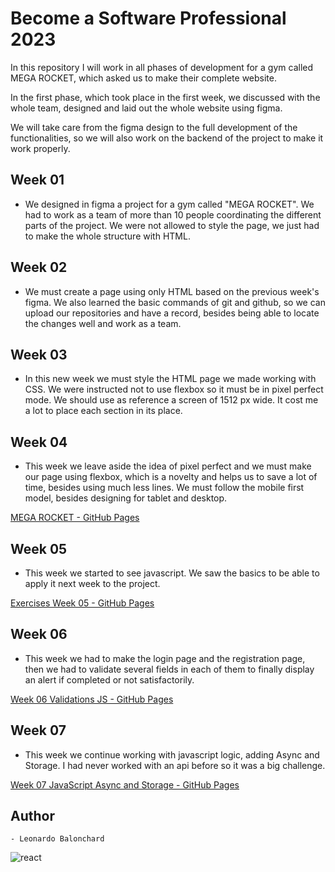 # Become a Software Professional 2023

In this repository I will work in all phases of development for a gym called MEGA ROCKET, which asked us to make their complete website.

In the first phase, which took place in the first week, we discussed with the whole team, designed and laid out the whole website using figma.

We will take care from the figma design to the full development of the functionalities, so we will also work on the backend of the project to make it work properly.

## Week 01

- We designed in figma a project for a gym called "MEGA ROCKET".
We had to work as a team of more than 10 people coordinating the different parts of the project. We were not allowed to style the page, we just had to make the whole structure with HTML.

## Week 02

- We must create a page using only HTML based on the previous week's figma. We also learned the basic commands of git and github, so we can upload our repositories and have a record, besides being able to locate the changes well and work as a team.

## Week 03

- In this new week we must style the HTML page we made working with CSS. We were instructed not to use flexbox so it must be in pixel perfect mode. We should use as reference a screen of 1512 px wide. It cost me a lot to place each section in its place.

## Week 04

- This week we leave aside the idea of pixel perfect and we must make our page using flexbox, which is a novelty and helps us to save a lot of time, besides using much less lines. We must follow the mobile first model, besides designing for tablet and desktop.

[MEGA ROCKET - GitHub Pages](https://leo-balonchard.github.io/BaSP-M2023/Week-04/index.html)

## Week 05

- This week we started to see javascript. We saw the basics to be able to apply it next week to the project.

[Exercises Week 05 - GitHub Pages](https://leo-balonchard.github.io/BaSP-M2023/Week-05/index.html)

## Week 06

- This week we had to make the login page and the registration page, then we had to validate several fields in each of them to finally display an alert if completed or not satisfactorily.

[Week 06 Validations JS - GitHub Pages](https://leo-balonchard.github.io/BaSP-M2023/Week-06/views/index.html)

## Week 07

- This week we continue working with javascript logic, adding Async and Storage. I had never worked with an api before so it was a big challenge.

[Week 07 JavaScript Async and Storage - GitHub Pages](https://leo-balonchard.github.io/BaSP-M2023/Week-07/views/index.html)

## Author
```
- Leonardo Balonchard
```

<img src="https://rr-web-images-bucket.s3.amazonaws.com/images-meta-tags/card-black.png" alt="react"/>
